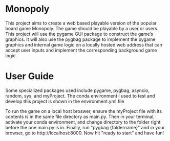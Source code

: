 # Monopoly
This project aims to create a web based playable version of the popular board game Monopoly. The game should be playable by a user or users. This project will use the pygame GUI package to construct the game’s graphics. It will also use the pygbag package to implement the pygame graphics and internal game logic on a locally hosted web address that can accept user inputs and implement the corresponding background game logic.


# User Guide
Some specialized packages used include pygame, pygbag, asyncio, random, sys, and myProject.
The conda environment I used to test and develop this project is shown in the environment.yml file


To run the game on a local host broswer, ensure the myProject file with its contents is in the same file directory as main.py. Then in your terminal, activate your conda environment, and change directory to the folder right before the one main.py is in. Finally, run "pygbag {foldername}" and in your browser, go to http://localhost:8000. Now hit "ready to start" and have fun!

